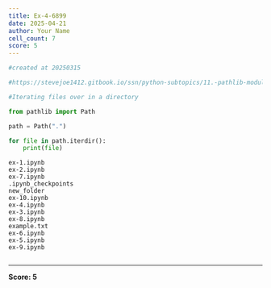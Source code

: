 ```yaml
---
title: Ex-4-6899
date: 2025-04-21
author: Your Name
cell_count: 7
score: 5
---
```


```python
#created at 20250315
```


```python
#https://stevejoe1412.gitbook.io/ssn/python-subtopics/11.-pathlib-module
```


```python
#Iterating files over in a directory
```


```python
from pathlib import Path
```


```python
path = Path(".")
```


```python
for file in path.iterdir():
    print(file)
```

    ex-1.ipynb
    ex-2.ipynb
    ex-7.ipynb
    .ipynb_checkpoints
    new_folder
    ex-10.ipynb
    ex-4.ipynb
    ex-3.ipynb
    ex-8.ipynb
    example.txt
    ex-6.ipynb
    ex-5.ipynb
    ex-9.ipynb



```python

```


---
**Score: 5**